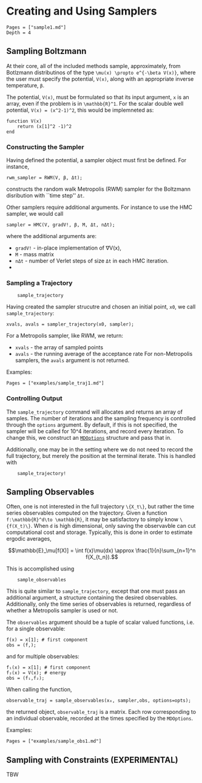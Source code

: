 # Creating and Using Samplers

```@contents
Pages = ["sample1.md"]
Depth = 4
```

## Sampling Boltzmann 
At their core, all of the included methods sample, approximately, from Botlzmann
distributinos of the type ``\mu(x) \propto e^{-\beta V(x)}``, where the user
must specify the potential, `V(x)`, along with an appropriate inverse temperature, `β`.  

The potential, `V(x)`, must be formulated so that its input argument, `x`
is an array, even if the problem is in ``\mathbb{R}^1``.  For the scalar double well potential, ``V(x) = (x^2-1)^2``, this would be implemneted as:
```
function V(x)
    return (x[1]^2 -1)^2
end
```

### Constructing the Sampler
Having defined the potential, a sampler object must first be defined.  For instance,
```
rwm_sampler = RWM(V, β, Δt);
```
constructs the random walk Metropolis (RWM) sampler for the Boltzmann disribution with ``time step'' `Δt`.

Other samplers require additional arguments.  For instance to use the HMC sampler, we would call
```
sampler = HMC(V, gradV!, β, M, Δt, nΔt);
```
where the additional arguments are:
* `gradV!` -  in-place implementation of ∇V(x), 
* `M` - mass matrix
* `nΔt` - number of Verlet steps of size `Δt` in each HMC iteration.
* 
### Sampling a Trajectory
```@docs 
    sample_trajectory
```

Having created the sampler strucutre and chosen an initial point, `x0`, we call `sample_trajectory`:
```
xvals, avals = sampler_trajectory(x0, sampler);
```
For a Metropolis sampler, like RWM, we return:
* `xvals` - the array of sampled points
* `avals` - the running average of the acceptance rate For non-Metropolis
samplers, the `avals` argument is not returned. 

Examples:

```@contents
Pages = ["examples/sample_traj1.md"]
```

### Controlling Output
The `sample_trajectory` command will allocates and returns an array of samples.  The number of iterations and the sampling frequency is controlled through the `options` argument.  By default, if this is not specified, the sampler will be called for 10^4 iterations, and record every iteration.  To change this, we construct an [`MDOptions`](@ref) structure and pass that in.

Additionally, one may be in the setting where we do not need to record the full
trajectory, but merely the position at the terminal iterate.  This is handled
with
```@docs 
    sample_trajectory!
```


## Sampling Observables

Often, one is not interested in the full trajectory ``\{X_t\}``, but rather the time series observables computed on the trajectory.  Given a function ``f:\mathbb{R}^d\to \mathbb{R}``, it may be satisfactory to simply know ``\{f(X_t)\}``.  When ``d`` is high dimensional, only saving the observavble can cut computational cost and storage. Typically, this is done in order to estimate ergodic averages,
```math
\mathbb{E}_\mu[f(X)] = \int f(x)\mu(dx) \approx \frac{1}{n}\sum_{n=1}^n f(X_{t_n}).
```


This is accomplished using
```@docs 
    sample_observables
```

This is quite similar to `sample_trajectory`, except that one must pass an additional argument, a structure containing the desired observables.  Additionally, only the time series of observables is returned, regardless of whether a Metropolis sampler is used or not.  

The `observables` argument should be a tuple of scalar valued functions, i.e. for a single observable:
```
f(x) = x[1]; # first component
obs = (f,);
```
and for multiple observables:
```
f₁(x) = x[1]; # first component
f₂(x) = V(x); # energy
obs = (f₁,f₂);
```
When calling the function,
```
observable_traj = sample_observables(x₀, sampler,obs, options=opts);
```
the returned object, `observable_traj` is a matrix.  Each row corresponding to
an individual observable, recorded at the times specified by the `MDOptions`.

Examples:

```@contents
Pages = ["examples/sample_obs1.md"]
```



## Sampling with Constraints (EXPERIMENTAL)
TBW